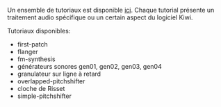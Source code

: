 Un ensemble de tutoriaux est disponible <a href="https://github.com/Musicoll/Kiwi/releases/download/v1.0.3/documentation.zip" target='_blank_'>ici</a>. Chaque tutorial présente un traitement audio spécifique ou un certain aspect du logiciel Kiwi.

Tutoriaux disponibles:

- first-patch
- flanger
- fm-synthesis
- générateurs sonores gen01, gen02, gen03, gen04
- granulateur sur ligne à retard
- overlapped-pitchshifter
- cloche de Risset
- simple-pitchshifter
